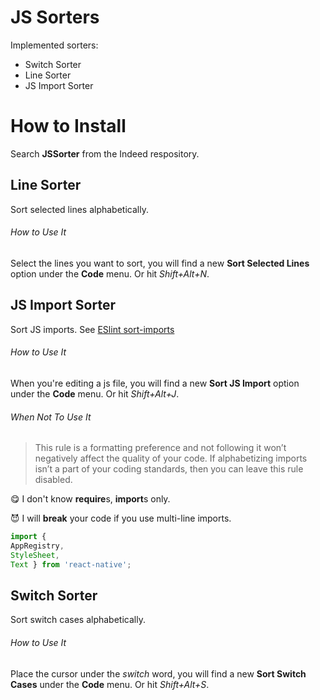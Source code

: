 # JS Sorters
Implemented sorters:
- Switch Sorter
- Line Sorter
- JS Import Sorter

# How to Install
Search **JSSorter** from the Indeed respository.

## Line Sorter
Sort selected lines alphabetically.

###### How to Use It
Select the lines you want to sort, you will find a new **Sort Selected Lines** option under the **Code** menu. Or hit *Shift+Alt+N*.


## JS Import Sorter
Sort JS imports. See [ESlint sort-imports](http://eslint.org/docs/rules/sort-imports)

###### How to Use It
When you're editing a js file, you will find a new **Sort JS Import** option under the **Code** menu. Or hit *Shift+Alt+J*.

###### When Not To Use It
>This rule is a formatting preference and not following it won’t negatively affect the quality of your code. If alphabetizing imports isn’t a part of your coding standards, then you can leave this rule disabled. 

:yum: I don't know **require**s, **import**s only.

:smiling_imp: I will **break** your code if you use multi-line imports.
```JavaScript
import {
AppRegistry, 
StyleSheet, 
Text } from 'react-native';
```

## Switch Sorter
Sort switch cases alphabetically.

###### How to Use It
Place the cursor under the _switch_ word, you will find a new **Sort Switch Cases** under the **Code** menu. Or hit *Shift+Alt+S*.
